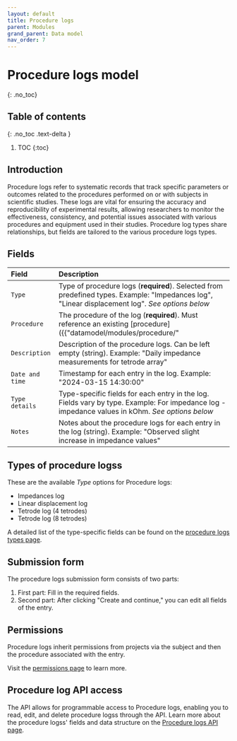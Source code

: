 ```yaml
---
layout: default
title: Procedure logs
parent: Modules
grand_parent: Data model
nav_order: 7
---
```


# Procedure logs model
{: .no_toc}

## Table of contents
{: .no_toc .text-delta }

1. TOC
{:toc}

## Introduction

Procedure logs refer to systematic records that track specific parameters or outcomes related to the procedures performed on or with subjects in scientific studies. These logs are vital for ensuring the accuracy and reproducibility of experimental results, allowing researchers to monitor the effectiveness, consistency, and potential issues associated with various procedures and equipment used in their studies. Procedure log types share relationships, but fields are tailored to the various procedure logs types.

## Fields

| Field | Description |
|:------|:------------|
| `Type` | Type of procedure logs (**required**). Selected from predefined types. Example: "Impedances log", "Linear displacement log". *See options below* |
| `Procedure` | The procedure of the log (**required**). Must reference an existing [procedure]({{"datamodel/modules/procedure/"|absolute_url}}). Example: "Silicon probe implant #A123" |
| `Description` | Description of the procedure logs. Can be left empty (string). Example: "Daily impedance measurements for tetrode array" |
| `Date and time` | Timestamp for each entry in the log. Example: "2024-03-15 14:30:00" |
| `Type details` | Type-specific fields for each entry in the log. Fields vary by type. Example: For impedance log - impedance values in kOhm. *See options below* |
| `Notes` | Notes about the procedure logs for each entry in the log (string). Example: "Observed slight increase in impedance values" |


## Types of procedure logss

These are the available *Type* options for Procedure logs:

- Impedances log
- Linear displacement log
- Tetrode log (4 tetrodes)
- Tetrode log (8 tetrodes)

A detailed list of the type-specific fields can be found on the [procedure logs types page]({{"datamodel/schemas/procedurelog/"|absolute_url}}).

## Submission form

The procedure logs submission form consists of two parts:
1. First part: Fill in the required fields.
2. Second part: After clicking "Create and continue," you can edit all fields of the entry.

## Permissions

Procedure logs inherit permissions from projects via the subject and then the procedure associated with the entry.

Visit the [permissions page]({{"datamodel/permissions/"|absolute_url}}) to learn more. 

## Procedure log API access

The API allows for programmable access to Procedure logs, enabling you to read, edit, and delete procedure logss through the API. Learn more about the procedure logss' fields and data structure on the [Procedure logs API page]({{"api/modules/procedurelog/"|absolute_url}}).
